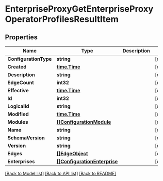 # EnterpriseProxyGetEnterpriseProxyOperatorProfilesResultItem

## Properties

Name | Type | Description | Notes
------------ | ------------- | ------------- | -------------
**ConfigurationType** | **string** |  | [optional] 
**Created** | [**time.Time**](time.Time.md) |  | [optional] 
**Description** | **string** |  | [optional] 
**EdgeCount** | **int32** |  | [optional] 
**Effective** | [**time.Time**](time.Time.md) |  | [optional] 
**Id** | **int32** |  | [optional] 
**LogicalId** | **string** |  | [optional] 
**Modified** | [**time.Time**](time.Time.md) |  | [optional] 
**Modules** | [**[]ConfigurationModule**](configuration_module.md) |  | [optional] 
**Name** | **string** |  | [optional] 
**SchemaVersion** | **string** |  | [optional] 
**Version** | **string** |  | [optional] 
**Edges** | [**[]EdgeObject**](edge_object.md) |  | [optional] 
**Enterprises** | [**[]ConfigurationEnterprise**](configuration_enterprise.md) |  | [optional] 

[[Back to Model list]](../README.md#documentation-for-models) [[Back to API list]](../README.md#documentation-for-api-endpoints) [[Back to README]](../README.md)


